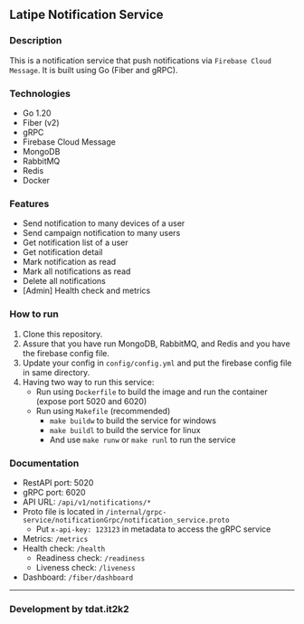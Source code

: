 ## Latipe Notification Service

### Description

This is a notification service that push notifications via `Firebase Cloud Message`.
It is built using Go (Fiber and gRPC).

### Technologies

- Go 1.20
- Fiber (v2)
- gRPC
- Firebase Cloud Message
- MongoDB
- RabbitMQ
- Redis
- Docker

### Features

- Send notification to many devices of a user
- Send campaign notification to many users
- Get notification list of a user
- Get notification detail
- Mark notification as read
- Mark all notifications as read
- Delete all notifications
- [Admin] Health check and metrics

### How to run

1. Clone this repository.
2. Assure that you have run MongoDB, RabbitMQ, and Redis and you have the firebase config file.
3. Update your config in `config/config.yml` and put the firebase config file in same directory.
4. Having two way to run this service:
    - Run using `Dockerfile` to build the image and run the container (expose port 5020 and 6020)
    - Run using `Makefile` (recommended)
        - `make buildw` to build the service for windows
        - `make buildl` to build the service for linux
        - And use `make runw` or `make runl` to run the service

### Documentation

- RestAPI port: 5020
- gRPC port: 6020
- API URL: `/api/v1/notifications/*`
- Proto file is located in `/internal/grpc-service/notificationGrpc/notification_service.proto`
    - Put `x-api-key: 123123` in metadata to access the gRPC service
- Metrics: `/metrics`
- Health check: `/health`
  - Readiness check: `/readiness`
  - Liveness check: `/liveness`
- Dashboard: `/fiber/dashboard`

<hr>

### Development by tdat.it2k2